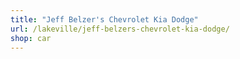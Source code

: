 ```yaml
---
title: "Jeff Belzer's Chevrolet Kia Dodge"
url: /lakeville/jeff-belzers-chevrolet-kia-dodge/
shop: car
---
```

